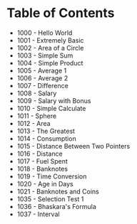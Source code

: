 # Table of Contents
- 1000 - Hello World
- 1001 - Extremely Basic
- 1002 - Area of a Circle
- 1003 - Simple Sum
- 1004 - Simple Product
- 1005 - Average 1
- 1006 - Average 2
- 1007 - Difference
- 1008 - Salary
- 1009 - Salary with Bonus
- 1010 - Simple Calculate
- 1011 - Sphere
- 1012 - Area
- 1013 - The Greatest
- 1014 - Consumption
- 1015 - Distance Between Two Pointers
- 1016 - Distance
- 1017 - Fuel Spent
- 1018 - Banknotes
- 1019 - Time Conversion
- 1020 - Age in Days
- 1021 - Banknotes and Coins
- 1035 - Selection Test 1
- 1036 - Bhaskara's Formula
- 1037 - Interval
